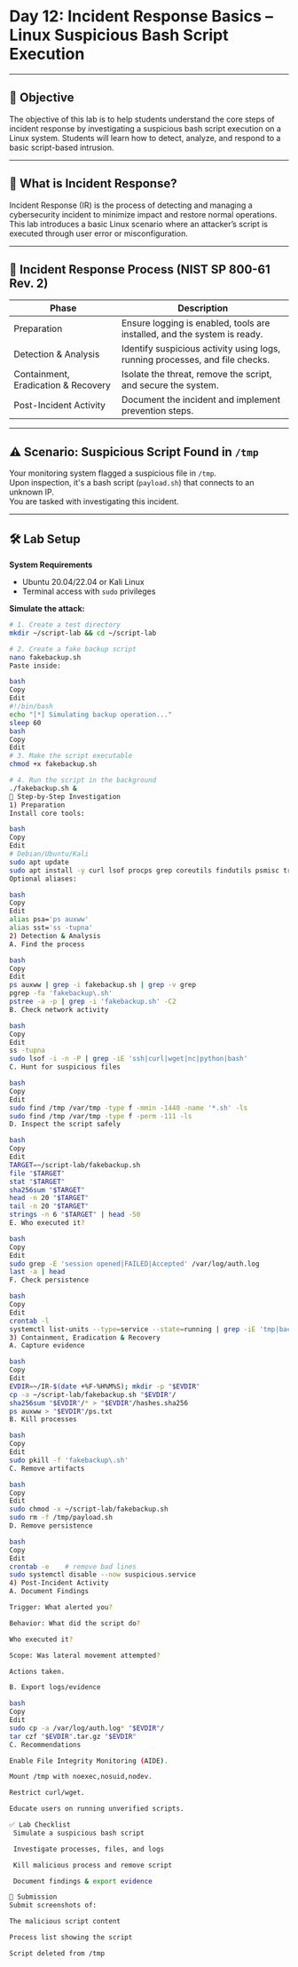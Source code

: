 # Day 12: Incident Response Basics – Linux Suspicious Bash Script Execution  

---

## 🎯 Objective
The objective of this lab is to help students understand the core steps of incident response by investigating a suspicious bash script execution on a Linux system. Students will learn how to detect, analyze, and respond to a basic script-based intrusion.  

---

## 📘 What is Incident Response?  
Incident Response (IR) is the process of detecting and managing a cybersecurity incident to minimize impact and restore normal operations.  
This lab introduces a basic Linux scenario where an attacker’s script is executed through user error or misconfiguration.  

---

## 🔁 Incident Response Process (NIST SP 800-61 Rev. 2)  

| **Phase** | **Description** |
|-----------|-----------------|
| Preparation | Ensure logging is enabled, tools are installed, and the system is ready. |
| Detection & Analysis | Identify suspicious activity using logs, running processes, and file checks. |
| Containment, Eradication & Recovery | Isolate the threat, remove the script, and secure the system. |
| Post-Incident Activity | Document the incident and implement prevention steps. |

---

## ⚠️ Scenario: Suspicious Script Found in `/tmp`  
Your monitoring system flagged a suspicious file in `/tmp`.  
Upon inspection, it's a bash script (`payload.sh`) that connects to an unknown IP.  
You are tasked with investigating this incident.  

---

## 🛠️ Lab Setup  

**System Requirements**  
- Ubuntu 20.04/22.04 or Kali Linux  
- Terminal access with `sudo` privileges  

**Simulate the attack:**  

```bash
# 1. Create a test directory
mkdir ~/script-lab && cd ~/script-lab

# 2. Create a fake backup script
nano fakebackup.sh
Paste inside:

bash
Copy
Edit
#!/bin/bash
echo "[*] Simulating backup operation..."
sleep 60
bash
Copy
Edit
# 3. Make the script executable
chmod +x fakebackup.sh

# 4. Run the script in the background
./fakebackup.sh &
🧪 Step-by-Step Investigation
1) Preparation
Install core tools:

bash
Copy
Edit
# Debian/Ubuntu/Kali
sudo apt update
sudo apt install -y curl lsof procps grep coreutils findutils psmisc tree
Optional aliases:

bash
Copy
Edit
alias psa='ps auxww'
alias sst='ss -tupna'
2) Detection & Analysis
A. Find the process

bash
Copy
Edit
ps auxww | grep -i fakebackup.sh | grep -v grep
pgrep -fa 'fakebackup\.sh'
pstree -a -p | grep -i 'fakebackup.sh' -C2
B. Check network activity

bash
Copy
Edit
ss -tupna
sudo lsof -i -n -P | grep -iE 'ssh|curl|wget|nc|python|bash'
C. Hunt for suspicious files

bash
Copy
Edit
sudo find /tmp /var/tmp -type f -mmin -1440 -name '*.sh' -ls
sudo find /tmp /var/tmp -type f -perm -111 -ls
D. Inspect the script safely

bash
Copy
Edit
TARGET=~/script-lab/fakebackup.sh
file "$TARGET"
stat "$TARGET"
sha256sum "$TARGET"
head -n 20 "$TARGET"
tail -n 20 "$TARGET"
strings -n 6 "$TARGET" | head -50
E. Who executed it?

bash
Copy
Edit
sudo grep -E 'session opened|FAILED|Accepted' /var/log/auth.log
last -a | head
F. Check persistence

bash
Copy
Edit
crontab -l
systemctl list-units --type=service --state=running | grep -iE 'tmp|backup|sh'
3) Containment, Eradication & Recovery
A. Capture evidence

bash
Copy
Edit
EVDIR=~/IR-$(date +%F-%H%M%S); mkdir -p "$EVDIR"
cp -a ~/script-lab/fakebackup.sh "$EVDIR"/
sha256sum "$EVDIR"/* > "$EVDIR"/hashes.sha256
ps auxww > "$EVDIR"/ps.txt
B. Kill processes

bash
Copy
Edit
sudo pkill -f 'fakebackup\.sh'
C. Remove artifacts

bash
Copy
Edit
sudo chmod -x ~/script-lab/fakebackup.sh
sudo rm -f /tmp/payload.sh
D. Remove persistence

bash
Copy
Edit
crontab -e    # remove bad lines
sudo systemctl disable --now suspicious.service
4) Post-Incident Activity
A. Document Findings

Trigger: What alerted you?

Behavior: What did the script do?

Who executed it?

Scope: Was lateral movement attempted?

Actions taken.

B. Export logs/evidence

bash
Copy
Edit
sudo cp -a /var/log/auth.log* "$EVDIR"/
tar czf "$EVDIR".tar.gz "$EVDIR"
C. Recommendations

Enable File Integrity Monitoring (AIDE).

Mount /tmp with noexec,nosuid,nodev.

Restrict curl/wget.

Educate users on running unverified scripts.

✅ Lab Checklist
 Simulate a suspicious bash script

 Investigate processes, files, and logs

 Kill malicious process and remove script

 Document findings & export evidence

📸 Submission
Submit screenshots of:

The malicious script content

Process list showing the script

Script deleted from /tmp
